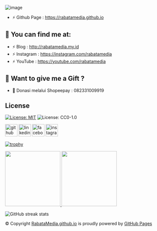 ![image](https://avatars.githubusercontent.com/u/54209817?v=4)
- ⚡ Github Page : https://rabatamedia.github.io

## :link: <b>You can find me at:</b>
- ⚡ Blog : http://rabatamedia.my.id
- ⚡ Instagram : https://instagram.com/rabatamedia
- ⚡ YouTube : <a href="https://youtube.com/rabatamedia?sub_confirmation=1">https://youtube.com/rabatamedia</a>


## :gift_heart: <b>Want to give me a Gift ?</b><br>
- :link: Donasi melalui Shopeepay : 082331009919

## <b>License</b><br>
[![License: MIT](https://img.shields.io/badge/License-MIT-yellow.svg)](https://opensource.org/licenses/MIT)
![License: CC0-1.0](https://img.shields.io/badge/License-CC0_1.0-lightgrey.svg)


[<img src='https://cdn.jsdelivr.net/npm/simple-icons@3.0.1/icons/github.svg' alt='github' height='40'>](https://github.com/rabatamedia)  [<img src='https://cdn.jsdelivr.net/npm/simple-icons@3.0.1/icons/linkedin.svg' alt='linkedin' height='40'>](https://www.linkedin.com/in/rabatamedia/)  [<img src='https://cdn.jsdelivr.net/npm/simple-icons@3.0.1/icons/facebook.svg' alt='facebook' height='40'>](https://www.facebook.com/CdrScNET89)  [<img src='https://cdn.jsdelivr.net/npm/simple-icons@3.0.1/icons/instagram.svg' alt='instagram' height='40'>](https://www.instagram.com/rabatamedia/)  

[![trophy](https://github-profile-trophy.vercel.app/?username=rabatamedia)](https://github.com/ryo-ma/github-profile-trophy)  

<p align="left">
<a href="https://github.com/rabatamedia">
  <img height="180em" src="https://github-readme-stats-eight-theta.vercel.app/api?username=rabatamedia&show_icons=true&theme=algolia&include_all_commits=true&count_private=true"/>
  <img height="180em" src="https://github-readme-stats-eight-theta.vercel.app/api/top-langs/?username=rabatamedia&layout=compact&langs_count=8&theme=algolia"/>
</a>
</p>

![GitHub streak stats](https://github-readme-streak-stats.herokuapp.com/?user=rabatamedia)  


© Copyright <a href="https://rabatamedia.github.io/">RabataMedia.github.io</a> is proudly powered by <a href="https://pages.github.com/">GitHub Pages</a> <br>
